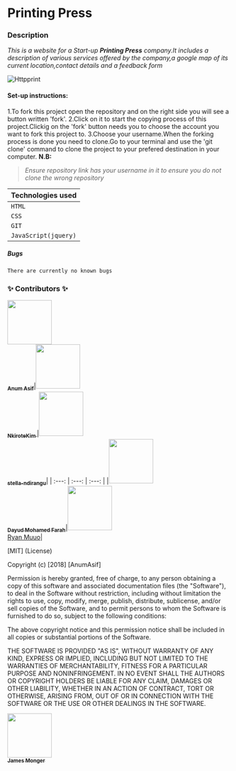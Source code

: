 # Printing Press

### Description
*This is a website for a Start-up **Printing Press** company.It includes a description of various services offered by the company,a google map of its current location,contact details and a feedback form* 

![Httpprint](https://thumbs.gfycat.com/EnchantingGrandioseBluebottlejellyfish-max-1mb.gif)

#### Set-up instructions:
 1.To fork this project open the repository and on the right side you will see a button written 'fork'.
 2.Click on it to start the copying process of this project.Clickig on the 'fork' button needs you to choose the account you want to fork this project to.
3.Choose your username.When the forking process is done you need to clone.Go to your terminal and use the 'git clone' command to clone the project to your prefered destination in your computer.
**N.B:**
> *Ensure repository link has your username in it to ensure you do not clone the wrong repository*


|**Technologies used**|
| --- |
| `HTML`|
| `CSS` |
 | `GIT` |
| `JavaScript(jquery)` |
##### Bugs
    There are currently no known bugs

### **✨ Contributors ✨**

[<img src="https://anumasif.github.io/portfolio/images/profile-pic.jpg" width="100px;"/> <br /><sub><b>
 Anum Asif</b></sub>](https://github.com/AnumAsif)|[<img src="https://avatars2.githubusercontent.com/u/43410875?s=460&v=4" width="100px;"/> <br> <sub><b>
 NkiroteKim </b></sub>](https://github.com/NkiroteKim)|[<img src="https://stella-ndirangu.github.io/Portfolio/images/me2.jpg" width="100px;"/>
   <br><sub><b>stella-ndirangu</sub></b>](https://github.com/stella-ndirangu)|
    | :---: | :---: | :---: |
    |[<img src="https://avatars2.githubusercontent.com/u/8039543?s=460&v=4" width="100px;"/> 
   <br><sub><b>Dayud Mohamed Farah</sub></b>](https://github.com/jinka)|[<img src="https://qmuuoryan.github.io/ryan-project/images/papi.jpg" width="100px;"/> 
   <br></sub></b>Ryan  Muuo](https://github.com/qmuuoryan)|

[MIT] (License)

Copyright (c) [2018] [AnumAsif]

Permission is hereby granted, free of charge, to any person obtaining a copy
of this software and associated documentation files (the "Software"), to deal
in the Software without restriction, including without limitation the rights
to use, copy, modify, merge, publish, distribute, sublicense, and/or sell
copies of the Software, and to permit persons to whom the Software is
furnished to do so, subject to the following conditions:

The above copyright notice and this permission notice shall be included in all
copies or substantial portions of the Software.

THE SOFTWARE IS PROVIDED "AS IS", WITHOUT WARRANTY OF ANY KIND, EXPRESS OR
IMPLIED, INCLUDING BUT NOT LIMITED TO THE WARRANTIES OF MERCHANTABILITY,
FITNESS FOR A PARTICULAR PURPOSE AND NONINFRINGEMENT. IN NO EVENT SHALL THE
AUTHORS OR COPYRIGHT HOLDERS BE LIABLE FOR ANY CLAIM, DAMAGES OR OTHER
LIABILITY, WHETHER IN AN ACTION OF CONTRACT, TORT OR OTHERWISE, ARISING FROM,
OUT OF OR IN CONNECTION WITH THE SOFTWARE OR THE USE OR OTHER DEALINGS IN THE
SOFTWARE.

[<img src="https://avatars.githubusercontent.com/u/2037007?v=3" width="100px;"/><br /><sub><b>James Monger</b></sub>](https://github.com/Jameskmonger)<br />


